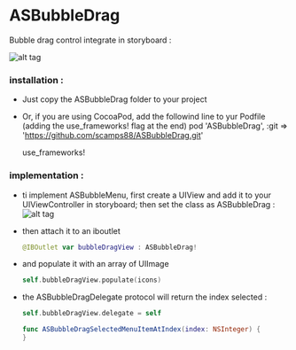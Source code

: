 # ASBubbleDrag

Bubble drag control integrate in storyboard :


![alt tag](https://github.com/scamps88/ASBubbleDrag/blob/master/README/animated.gif)


### installation :

- Just copy the ASBubbleDrag folder to your project
- Or, if you are using CocoaPod, add the followind line to yur Podfile (adding the use_frameworks! flag at the end)
    pod 'ASBubbleDrag', :git => 'https://github.com/scamps88/ASBubbleDrag.git'

    use_frameworks!

### implementation :

- ti implement ASBubbleMenu, first create a UIView and add it to your UIViewController in storyboard; then set the class as ASBubbleDrag :
    ![alt tag](https://github.com/scamps88/ASBubbleDrag/blob/master/README/image9.png)
- then attach it to an iboutlet
    ```swift
    @IBOutlet var bubbleDragView : ASBubbleDrag!
    ```
- and populate it with an array of UIImage
    ```swift
    self.bubbleDragView.populate(icons)
    ```

- the ASBubbleDragDelegate protocol will return the index selected :
    ```swift
    self.bubbleDragView.delegate = self

    func ASBubbleDragSelectedMenuItemAtIndex(index: NSInteger) {
    }
    ```

